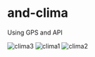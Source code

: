# and-clima
Using GPS and API


![clima3](https://user-images.githubusercontent.com/32197748/36074927-35099a28-0f47-11e8-8013-859e4998077e.PNG)
![clima1](https://user-images.githubusercontent.com/32197748/36074928-3521f76c-0f47-11e8-80b1-01db694a274a.PNG)
![clima2](https://user-images.githubusercontent.com/32197748/36074929-35390f6a-0f47-11e8-849b-f678f0f933a6.PNG)

